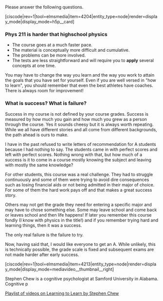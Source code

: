 Please answer the following questions. 

[ciscode|rev=1|tool=elmsmedia|item=4204|entity_type=node|render=display_mode|display_mode=h5p__card]


### Phys 211 is harder that highschool physics

 * The course goes at a much faster pace. 
 * The material is conceptually more difficult and cumulative.
 * The problems can be more involved. 
 * The tests are less straightforward and will require you to **apply** several concepts at one time. 

You may have to change the way you learn and the way you work to attain the goals that you have set for yourself. Even if you are well versed in "how to learn", you should remember that even the best athletes have coaches. There is always room for improvement!

 
### What is success? What is failure? 

Success in my course is not defined by your course grades. Success is measured by how much you gain and how much you grew as a person through the course. Yes it sounds cheesy but it is always worth repeating. While we all have different stories and all come from different backgrounds, the path ahead is ours to make.

I have in the past refused to write letters of recommendation for A students because I had nothing to say. The students came in with perfect scores and left with perfect scores. Nothing wrong with that, but how much of a success is it to come in a course mostly knowing the subject and leaving with mostly the same knowledge?

For other students, this course was a real challenge. They had to struggle continuously and some of them were trying to avoid dire consequences such as losing financial aids or not being admitted in their major of choice. For some of them the hard work pays off and that makes a great success story. 

Others may not get the grade they need for entering a specific major and may have to chose something else. Some may leave school and come back or leaves school and then life happens! If later you remember this course fondly (I know with physics in the title!) and if you remember trying hard and learning things, then it was a success.  

The only real failure is the failure to try. 
   
Now, having said that, I would like everyone to get an A. While unlikely, this is technically possible, the grade scale is fixed and subsequent exams are not made harder after early success.







    
 [ciscode|rev=1|tool=elmsmedia|item=4213|entity_type=node|render=display_mode|display_mode=mediavideo__thumbnail__right]
 
  Stephen Chew is a cognitive psychologist at Samford University in Alabama. Cognitive p
  
   <a target = "_blank" href="https://www.youtube.com/watch?v=htv6eap1-_M&list=PL85708E6EA236E3DB&index=1">Playlist of videos on Learning to Learn by Stephen Chew</a> 